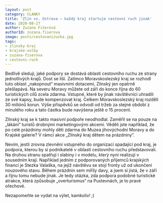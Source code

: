 ```yaml
---
layout: post
category: CLANKY
title: 'Zlín vs. Ostrava – každý kraj startuje cestovní ruch jinak'
date: 2020-08-27
author: Zuzana Fišerová
authorId: zuzana.fiserova
image: posts/cestovanizuzka.jpg
tags: 
- zlinsky-kraj
- krajske-volby
- zuzana-fiserova
- cestovni-ruch
---
```

Bedlivě sleduji, jaké podpory se dostává oblasti cestovního ruchu ze strany jednotlivých krajů. Dost se liší. Zatímco Moravskoslezský kraj se rozhodl tuto oblast „nakopnout“ masivními dotacemi, Zlínský jen opatrně přešlapává. Na severu Moravy můžete od září do konce října do  60 turistických cílů zcela zdarma. Vstupné, které by jinak návštěvníci uhradili ze své kapsy, bude kompenzovat kraj. Celkem Moravskoslezský kraj rozdělí 30 miliónů korun. Výše příspěvků se odvodí od tržeb za stejné období  z minulého roku a tato částka bude navýšena ještě o 15 procent. 

Zlínský kraj se k takto masivní podpoře neodhodlal. Zaměřil se na pouze na „lákání“ turistů drobnými marketingovými akcemi. Věděli jste například, že po celé prázdniny mohly děti zdarma do Muzea jihovýchodní Moravy a do Krajské galerie? V rámci akce „Zlínský kraj dětem na prázdniny“. 

Nevím, jestli zrovna zlevnění vstupného do organizací spadající pod kraj, je podpora, kterou by si podnikatelé v oblasti cestovního ruchu představovali. Na druhou stranu spatřuji i slabiny i v modelu, který nyní realizují v sousedním kraji. Například jedním z podporovaných příjemců krajských financí je Stezka Valaška, na jejíž návštěvu se stojí fronty už od ukončení nouzového stavu. Během prázdnin sem mířily davy, a jsem si jistá, že v září a říjnu tomu nebude jinak. Je tedy otázka, zda podpora podobné turistické atrakce, která způsobuje „overturismus“ na Pustevnách, je to pravé ořechové. 

Nezapomeňte se vydat na výlet, kamkoliv! ;)

